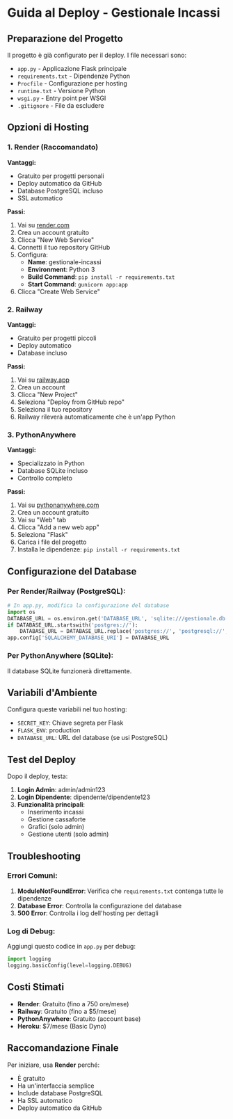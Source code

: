 # Guida al Deploy - Gestionale Incassi

## Preparazione del Progetto

Il progetto è già configurato per il deploy. I file necessari sono:

- `app.py` - Applicazione Flask principale
- `requirements.txt` - Dipendenze Python
- `Procfile` - Configurazione per hosting
- `runtime.txt` - Versione Python
- `wsgi.py` - Entry point per WSGI
- `.gitignore` - File da escludere

## Opzioni di Hosting

### 1. Render (Raccomandato)

**Vantaggi:**
- Gratuito per progetti personali
- Deploy automatico da GitHub
- Database PostgreSQL incluso
- SSL automatico

**Passi:**
1. Vai su [render.com](https://render.com)
2. Crea un account gratuito
3. Clicca "New Web Service"
4. Connetti il tuo repository GitHub
5. Configura:
   - **Name**: gestionale-incassi
   - **Environment**: Python 3
   - **Build Command**: `pip install -r requirements.txt`
   - **Start Command**: `gunicorn app:app`
6. Clicca "Create Web Service"

### 2. Railway

**Vantaggi:**
- Gratuito per progetti piccoli
- Deploy automatico
- Database incluso

**Passi:**
1. Vai su [railway.app](https://railway.app)
2. Crea un account
3. Clicca "New Project"
4. Seleziona "Deploy from GitHub repo"
5. Seleziona il tuo repository
6. Railway rileverà automaticamente che è un'app Python

### 3. PythonAnywhere

**Vantaggi:**
- Specializzato in Python
- Database SQLite incluso
- Controllo completo

**Passi:**
1. Vai su [pythonanywhere.com](https://pythonanywhere.com)
2. Crea un account gratuito
3. Vai su "Web" tab
4. Clicca "Add a new web app"
5. Seleziona "Flask"
6. Carica i file del progetto
7. Installa le dipendenze: `pip install -r requirements.txt`

## Configurazione del Database

### Per Render/Railway (PostgreSQL):
```python
# In app.py, modifica la configurazione del database
import os
DATABASE_URL = os.environ.get('DATABASE_URL', 'sqlite:///gestionale.db')
if DATABASE_URL.startswith('postgres://'):
    DATABASE_URL = DATABASE_URL.replace('postgres://', 'postgresql://', 1)
app.config['SQLALCHEMY_DATABASE_URI'] = DATABASE_URL
```

### Per PythonAnywhere (SQLite):
Il database SQLite funzionerà direttamente.

## Variabili d'Ambiente

Configura queste variabili nel tuo hosting:

- `SECRET_KEY`: Chiave segreta per Flask
- `FLASK_ENV`: production
- `DATABASE_URL`: URL del database (se usi PostgreSQL)

## Test del Deploy

Dopo il deploy, testa:

1. **Login Admin**: admin/admin123
2. **Login Dipendente**: dipendente/dipendente123
3. **Funzionalità principali**:
   - Inserimento incassi
   - Gestione cassaforte
   - Grafici (solo admin)
   - Gestione utenti (solo admin)

## Troubleshooting

### Errori Comuni:

1. **ModuleNotFoundError**: Verifica che `requirements.txt` contenga tutte le dipendenze
2. **Database Error**: Controlla la configurazione del database
3. **500 Error**: Controlla i log dell'hosting per dettagli

### Log di Debug:

Aggiungi questo codice in `app.py` per debug:
```python
import logging
logging.basicConfig(level=logging.DEBUG)
```

## Costi Stimati

- **Render**: Gratuito (fino a 750 ore/mese)
- **Railway**: Gratuito (fino a $5/mese)
- **PythonAnywhere**: Gratuito (account base)
- **Heroku**: $7/mese (Basic Dyno)

## Raccomandazione Finale

Per iniziare, usa **Render** perché:
- È gratuito
- Ha un'interfaccia semplice
- Include database PostgreSQL
- Ha SSL automatico
- Deploy automatico da GitHub 